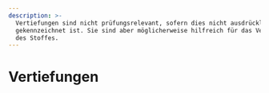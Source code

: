```yaml
---
description: >-
  Vertiefungen sind nicht prüfungsrelevant, sofern dies nicht ausdrücklich
  gekennzeichnet ist. Sie sind aber möglicherweise hilfreich für das Verstehen
  des Stoffes.
---
```


# Vertiefungen

